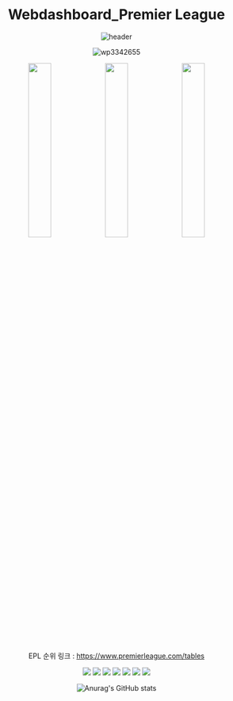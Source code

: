 <div align="center">

 
# Webdashboard_Premier League
 
![header](https://capsule-render.vercel.app/api?type=slice&text=Premier%20League&fontSize=60&rotate=20&height=300&fontAlign=70&fontAlignY=30)

 
![wp3342655](https://user-images.githubusercontent.com/120348491/207763671-f5868674-258a-470e-90e4-39c5386f1fc5.jpg)
 
<img src ="https://user-images.githubusercontent.com/120348491/207764654-f431d70f-c17d-4744-b379-31c5058860ec.gif" width="30%" height="30%">
<img src= "https://user-images.githubusercontent.com/120348491/207765907-64ade5d0-fbe2-4016-b8a8-521ddded9139.gif" width="30%" height="30%">
<img src ="https://user-images.githubusercontent.com/120348491/207767364-7f9c18e6-872e-483f-b1ba-2e14192780e1.gif" width="30%" height="30%">
 

EPL 순위 링크 : https://www.premierleague.com/tables
 
<img src="https://img.shields.io/badge/Amazon AWS-232F3E?style=flat-square&logo=Amazon%20AWS&logoColor=white"/>

<img src="https://img.shields.io/badge/MySql-4479A1?style=flat-square&logo=mysql&logoColor=white">
 
<img src="https://img.shields.io/badge/Github-181717?style=flat-square&logo=github&logoColor=white"> 
 
<img src="https://img.shields.io/badge/Linux-FCC624?style=flat-square&logo=linux&logoColor=black">
 
<img src="https://img.shields.io/badge/Java-007396?style=flat-square&logo=Java&logoColor=white">

<img src="https://img.shields.io/badge/JavaScript-F7DF1E?style=flat-square&logo=javascript&logoColor=black">

<img src="https://img.shields.io/badge/Android-3DDC84?style=flat-square&logo=Android&logoColor=white"/>


![Anurag's GitHub stats](https://github-readme-stats.vercel.app/api?username=Ghostwing17&show_icons=true&theme=radical)
 
</div>
